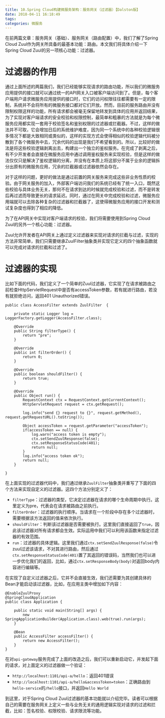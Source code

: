```yaml
---
title: 10.Spring Cloud构建微服务架构：服务网关（过滤器）【Dalston版】 
date: 2018-04-11 16:18:49
tags:
categories: 微服务
---
```


在前两篇文章：服务网关（基础）、服务网关（路由配置）中，我们了解了Spring Cloud Zuul作为网关所具备的最基本功能：路由。本文我们将具体介绍一下Spring Cloud Zuul的另一项核心功能：过滤器。

# 过滤器的作用

通过上面所述的两篇我们，我们已经能够实现请求的路由功能，所以我们的微服务应用提供的接口就可以通过统一的API网关入口被客户端访问到了。但是，每个客户端用户请求微服务应用提供的接口时，它们的访问权限往往都需要有一定的限制，系统并不会将所有的微服务接口都对它们开放。然而，目前的服务路由并没有限制权限这样的功能，所有请求都会被毫无保留地转发到具体的应用并返回结果，为了实现对客户端请求的安全校验和权限控制，最简单和粗暴的方法就是为每个微服务应用都实现一套用于校验签名和鉴别权限的过滤器或拦截器。不过，这样的做法并不可取，它会增加日后的系统维护难度，因为同一个系统中的各种校验逻辑很多情况下都是大致相同或类似的，这样的实现方式会使得相似的校验逻辑代码被分散到了各个微服务中去，冗余代码的出现是我们不希望看到的。所以，比较好的做法是将这些校验逻辑剥离出去，构建出一个独立的鉴权服务。在完成了剥离之后，有不少开发者会直接在微服务应用中通过调用鉴权服务来实现校验，但是这样的做法仅仅只是解决了鉴权逻辑的分离，并没有在本质上将这部分不属于业余的逻辑拆分出原有的微服务应用，冗余的拦截器或过滤器依然会存在。

对于这样的问题，更好的做法是通过前置的网关服务来完成这些非业务性质的校验。由于网关服务的加入，外部客户端访问我们的系统已经有了统一入口，既然这些校验与具体业务无关，那何不在请求到达的时候就完成校验和过滤，而不是转发后再过滤而导致更长的请求延迟。同时，通过在网关中完成校验和过滤，微服务应用端就可以去除各种复杂的过滤器和拦截器了，这使得微服务应用的接口开发和测试复杂度也得到了相应的降低。

为了在API网关中实现对客户端请求的校验，我们将需要使用到Spring Cloud Zuul的另外一个核心功能：过滤器。

Zuul允许开发者在API网关上通过定义过滤器来实现对请求的拦截与过滤，实现的方法非常简单，我们只需要继承ZuulFilter抽象类并实现它定义的四个抽象函数就可以完成对请求的拦截和过滤了。

# 过滤器的实现

比如下面的代码，我们定义了一个简单的Zuul过滤器，它实现了在请求被路由之前检查HttpServletRequest中是否有accessToken参数，若有就进行路由，若没有就拒绝访问，返回401 Unauthorized错误。

```
public class AccessFilter extends ZuulFilter  {

    private static Logger log = LoggerFactory.getLogger(AccessFilter.class);

    @Override
    public String filterType() {
        return "pre";
    }

    @Override
    public int filterOrder() {
        return 0;
    }

    @Override
    public boolean shouldFilter() {
        return true;
    }

    @Override
    public Object run() {
        RequestContext ctx = RequestContext.getCurrentContext();
        HttpServletRequest request = ctx.getRequest();

      	log.info("send {} request to {}", request.getMethod(), request.getRequestURL().toString());

        Object accessToken = request.getParameter("accessToken");
        if(accessToken == null) {
            log.warn("access token is empty");
            ctx.setSendZuulResponse(false);
            ctx.setResponseStatusCode(401);
            return null;
        }
        log.info("access token ok");
        return null;
    }

}
```

在上面实现的过滤器代码中，我们通过继承`ZuulFilter`抽象类并重写了下面的四个方法来实现自定义的过滤器。这四个方法分别定义了：

- `filterType`：过滤器的类型，它决定过滤器在请求的哪个生命周期中执行。这里定义为pre，代表会在请求被路由之前执行。
- `filterOrder`：过滤器的执行顺序。当请求在一个阶段中存在多个过滤器时，需要根据该方法返回的值来依次执行。
- `shouldFilter`：判断该过滤器是否需要被执行。这里我们直接返回了`true`，因此该过滤器对所有请求都会生效。实际运用中我们可以利用该函数来指定过滤器的有效范围。
- `run`：过滤器的具体逻辑。这里我们通过`ctx.setSendZuulResponse(false)`令zuul过滤该请求，不对其进行路由，然后通过`ctx.setResponseStatusCode(401)`置了其返回的错误码，当然我们也可以进一步优化我们的返回，比如，通过`ctx.setResponseBody(body)`对返回body内容进行编辑等。

在实现了自定义过滤器之后，它并不会直接生效，我们还需要为其创建具体的Bean才能启动该过滤器，比如，在应用主类中增加如下内容：

```
@EnableZuulProxy
@SpringCloudApplication
public class Application {

	public static void main(String[] args) {
		new SpringApplicationBuilder(Application.class).web(true).run(args);
	}

	@Bean
	public AccessFilter accessFilter() {
		return new AccessFilter();
	}
}
```

在对`api-gateway`服务完成了上面的改造之后，我们可以重新启动它，并发起下面的请求，对上面定义的过滤器做一个验证：

- `http://localhost:1101/api-a/hello`：返回401错误
- `http://localhost:1101/api-a/hello&accessToken=token`：正确路由到`hello-service`的`/hello`接口，并返回`Hello World`

到这里，对于Spring Cloud Zuul过滤器的基本功能就以介绍完毕。读者可以根据自己的需要在服务网关上定义一些与业务无关的通用逻辑实现对请求的过滤和拦截，比如：签名校验、权限校验、请求限流等功能。
